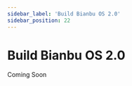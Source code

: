 ```yaml
---
sidebar_label: 'Build Bianbu OS 2.0'
sidebar_position: 22
---
```


# Build Bianbu OS 2.0

Coming Soon
